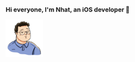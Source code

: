 ### Hi everyone, I'm Nhat, an iOS developer 👋
<img src="https://github.com/nhatnguyendev/nhatnguyendev/blob/master/IMG_2350%202.JPG" alt="drawing" style="width:100px;"/>  

<!--
**nhatnguyendev/nhatnguyendev** is a ✨ _special_ ✨ repository because its `README.md` (this file) appears on your GitHub profile.

Here are some ideas to get you started:

- 🔭 I’m currently working on ...
- 🌱 I’m currently learning ...
- 👯 I’m looking to collaborate on ...
- 🤔 I’m looking for help with ...
- 💬 Ask me about ...
- 📫 How to reach me: ...
- 😄 Pronouns: ...
- ⚡ Fun fact: ...
-->
